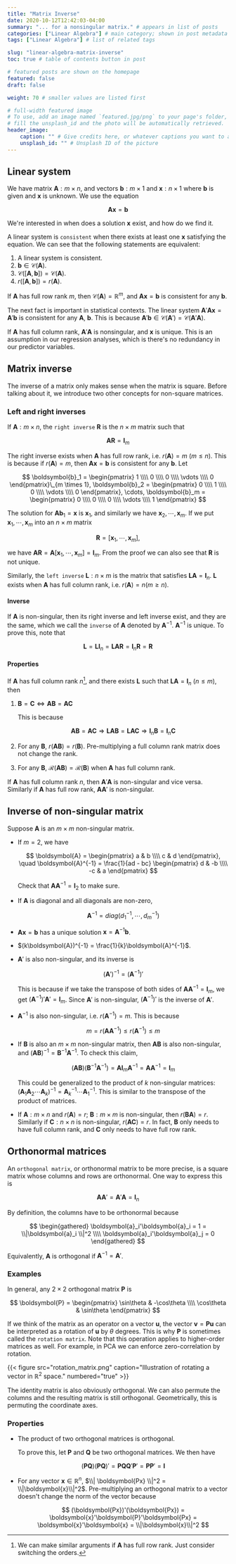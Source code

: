 ```yaml
---
title: "Matrix Inverse"
date: 2020-10-12T12:42:03-04:00
summary: "... for a nonsingular matrix." # appears in list of posts
categories: ["Linear Algebra"] # main category; shown in post metadata
tags: ["Linear Algebra"] # list of related tags

slug: "linear-algebra-matrix-inverse"
toc: true # table of contents button in post

# featured posts are shown on the homepage
featured: false
draft: false

weight: 70 # smaller values are listed first

# full-width featured image
# To use, add an image named `featured.jpg/png` to your page's folder, or
# fill the unsplash_id and the photo will be automatically retrieved.
header_image:
    caption: "" # Give credits here, or whatever captions you want to add (support markdown)
    unsplash_id: "" # Unsplash ID of the picture
---
```


## Linear system

We have matrix $\boldsymbol{A}: m \times n$, and vectors $\boldsymbol{b}: m \times 1$ and $\boldsymbol{x}: n \times 1$ where $\boldsymbol{b}$ is given and $\boldsymbol{x}$ is unknown. We use the equation

$$
\boldsymbol{Ax} = \boldsymbol{b}
$$

We're interested in when does a solution $\boldsymbol{x}$ exist, and how do we find it.

A linear system is `consistent` when there exists at least one $\boldsymbol{x}$ satisfying the equation. We can see that the following statements are equivalent:

1. A linear system is consistent.
2. $\boldsymbol{b} \in \mathcal{C}(\boldsymbol{A})$.
3. $\mathcal{C}([\boldsymbol{A}, \boldsymbol{b}]) = \mathcal{C}(\boldsymbol{A})$.
4. $r([\boldsymbol{A}, \boldsymbol{b}]) = r(\boldsymbol{A})$.

If $\boldsymbol{A}$ has full row rank $m$, then $\mathcal{C}(\boldsymbol{A}) = \mathbb{R}^m$, and $\boldsymbol{Ax} = \boldsymbol{b}$ is consistent for any $\boldsymbol{b}$.

The next fact is important in statistical contexts. The linear system $\boldsymbol{A}'\boldsymbol{Ax} = \boldsymbol{A}'\boldsymbol{b}$ is consistent for any $\boldsymbol{A}$, $\boldsymbol{b}$. This is because $\boldsymbol{A}'\boldsymbol{b} \in \mathcal{C}(\boldsymbol{A}') = \mathcal{C}(\boldsymbol{A}'\boldsymbol{A})$.

If $\boldsymbol{A}$ has full column rank, $\boldsymbol{A}'\boldsymbol{A}$ is nonsingular, and $\boldsymbol{x}$ is unique. This is an assumption in our regression analyses, which is there's no redundancy in our predictor variables.

## Matrix inverse

The inverse of a matrix only makes sense when the matrix is square. Before talking about it, we introduce two other concepts for non-square matrices.

### Left and right inverses

If $\boldsymbol{A}: m \times n$, the `right inverse` $\boldsymbol{R}$ is the $n \times m$ matrix such that

$$
\boldsymbol{AR} = \boldsymbol{I}_m
$$

The right inverse exists when $\boldsymbol{A}$ has full row rank, i.e. $r(\boldsymbol{A}) = m$ ($m \leq n$). This is because if $r(\boldsymbol{A}) = m$, then $\boldsymbol{Ax} = \boldsymbol{b}$ is consistent for any $\boldsymbol{b}$. Let

$$
\boldsymbol{b}_1 = \begin{pmatrix}
    1 \\\\ 0 \\\\ 0 \\\\ \vdots \\\\ 0
\end{pmatrix}\_{m \times 1},
\boldsymbol{b}_2 = \begin{pmatrix}
    0 \\\\ 1 \\\\ 0 \\\\ \vdots \\\\ 0
\end{pmatrix}, \cdots,
\boldsymbol{b}_m = \begin{pmatrix}
    0 \\\\ 0 \\\\ 0 \\\\ \vdots \\\\ 1
\end{pmatrix}
$$

The solution for $\boldsymbol{Ab}_1 = \boldsymbol{x}$ is $\boldsymbol{x}_1$, and similarly we have $\boldsymbol{x}_2, \cdots, \boldsymbol{x}_m$. If we put $\boldsymbol{x}_1, \cdots, \boldsymbol{x}_m$ into an $n \times m$ matrix

$$
\boldsymbol{R} = [\boldsymbol{x}_1, \cdots, \boldsymbol{x}_m],
$$

we have $\boldsymbol{AR} = \boldsymbol{A}[\boldsymbol{x}_1, \cdots, \boldsymbol{x}_m] = \boldsymbol{I}_m$. From the proof we can also see that $\boldsymbol{R}$ is not unique.

Similarly, the `left inverse` $\boldsymbol{L}: n \times m$ is the matrix that satisfies $\boldsymbol{LA} = \boldsymbol{I}_n$. $\boldsymbol{L}$ exists when $\boldsymbol{A}$ has full column rank, i.e. $r(\boldsymbol{A}) = n (m \geq n)$.

#### Inverse

If $\boldsymbol{A}$ is non-singular, then its right inverse and left inverse exist, and they are the same, which we call the `inverse` of $\boldsymbol{A}$ denoted by $\boldsymbol{A}^{-1}$. $\boldsymbol{A}^{-1}$ is unique. To prove this, note that

$$
\boldsymbol{L} = \boldsymbol{LI}_n = \boldsymbol{LAR} = \boldsymbol{I}_n \boldsymbol{R} = \boldsymbol{R}
$$

#### Properties

If $\boldsymbol{A}$ has full column rank $n$[^full-col-rank], and there exists $\boldsymbol{L}$ such that $\boldsymbol{LA} = \boldsymbol{I}_n$ ($n \leq m$), then

[^full-col-rank]: We can make similar arguments if $\boldsymbol{A}$ has full row rank. Just consider switching the orders.

1. $\boldsymbol{B} = \boldsymbol{C} \Longleftrightarrow \boldsymbol{AB} = \boldsymbol{AC}$

    This is because

    $$
    \boldsymbol{AB} = \boldsymbol{AC} \Rightarrow \boldsymbol{LAB} = \boldsymbol{LAC} \Rightarrow \boldsymbol{I}_n\boldsymbol{B} = \boldsymbol{I}_n \boldsymbol{C}
    $$

2. For any $\boldsymbol{B}$, $r(\boldsymbol{AB}) = r(\boldsymbol{B})$. Pre-multiplying a full column rank matrix does not change the rank.
3. For any $\boldsymbol{B}$, $\mathcal{R}(\boldsymbol{AB}) = \mathcal{R}(\boldsymbol{B})$ when $\boldsymbol{A}$ has full column rank.

If $\boldsymbol{A}$ has full column rank $n$, then $\boldsymbol{A}'\boldsymbol{A}$ is non-singular and vice versa. Similarly if $\boldsymbol{A}$ has full row rank, $\boldsymbol{AA}'$ is non-singular.

## Inverse of non-singular matrix

Suppose $\boldsymbol{A}$ is an $m \times m$ non-singular matrix.

-   If $m = 2$, we have

    $$
    \boldsymbol{A} = \begin{pmatrix}
        a & b \\\\
        c & d
    \end{pmatrix}, \quad
    \boldsymbol{A}^{-1} = \frac{1}{ad - bc} \begin{pmatrix}
        d & -b \\\\
        -c & a
    \end{pmatrix}
    $$

    Check that $\boldsymbol{AA}^{-1} = \boldsymbol{I}_2$ to make sure.

-   If $\boldsymbol{A}$ is diagonal and all diagonals are non-zero,

    $$
    \boldsymbol{A}^{-1} = diag \left(d_1^{-1}, \cdots, d_m^{-1} \right)
    $$

-   $\boldsymbol{Ax} = \boldsymbol{b}$ has a unique solution $\boldsymbol{x} = \boldsymbol{A}^{-1}\boldsymbol{b}$.
-   $(k\boldsymbol{A})^{-1} = \frac{1}{k}\boldsymbol{A}^{-1}$.
-   $\boldsymbol{A}'$ is also non-singular, and its inverse is

    $$
    (\boldsymbol{A}')^{-1} = (\boldsymbol{A}^{-1})'
    $$

    This is because if we take the transpose of both sides of $\boldsymbol{AA}^{-1} = \boldsymbol{I}_m$, we get $(\boldsymbol{A}^{-1})'\boldsymbol{A}' = \boldsymbol{I}_m$. Since $\boldsymbol{A}'$ is non-singular, $(\boldsymbol{A}^{-1})'$ is the inverse of $\boldsymbol{A}'$.

-   $\boldsymbol{A}^{-1}$ is also non-singular, i.e. $r(\boldsymbol{A}^{-1}) = m$. This is because

    $$
    m = r(\boldsymbol{AA}^{-1}) \leq r(\boldsymbol{A}^{-1}) \leq m
    $$

-   If $\boldsymbol{B}$ is also an $m \times m$ non-singular matrix, then $\boldsymbol{AB}$ is also non-singular, and $(\boldsymbol{AB})^{-1} = \boldsymbol{B}^{-1}\boldsymbol{A}^{-1}$. To check this claim,

    $$
    (\boldsymbol{AB})(\boldsymbol{B}^{-1}\boldsymbol{A}^{-1}) = \boldsymbol{AI}_m\boldsymbol{A}^{-1} = \boldsymbol{AA}^{-1} = \boldsymbol{I}_m
    $$

    This could be generalized to the product of $k$ non-singular matrices: $(\boldsymbol{A}_1\boldsymbol{A}_2 \cdots \boldsymbol{A}_k)^{-1} = \boldsymbol{A}_k^{-1} \cdots \boldsymbol{A}_1^{-1}$. This is similar to the transpose of the product of matrices.

-   If $\boldsymbol{A}: m \times n$ and $r(\boldsymbol{A}) = r$; $\boldsymbol{B}: m \times m$ is non-singular, then $r(\boldsymbol{BA}) = r$. Similarly if $\boldsymbol{C}: n \times n$ is non-singular, $r(\boldsymbol{AC}) = r$. In fact, $\boldsymbol{B}$ only needs to have full column rank, and $\boldsymbol{C}$ only needs to have full row rank.

## Orthonormal matrices

An `orthogonal matrix`, or orthonormal matrix to be more precise, is a square matrix whose columns and rows are orthonormal. One way to express this is

$$
\boldsymbol{AA}' = \boldsymbol{A}'\boldsymbol{A} = \boldsymbol{I}_n
$$

By definition, the columns have to be orthonormal because

$$
\begin{gathered}
    \boldsymbol{a}_i'\boldsymbol{a}_i = 1 = \\|\boldsymbol{a}_i \\|^2 \\\\
    \boldsymbol{a}_i'\boldsymbol{a}_j = 0
\end{gathered}
$$

Equivalently, $\boldsymbol{A}$ is orthogonal if $\boldsymbol{A}^{-1} = \boldsymbol{A}'$.

### Examples

In general, any $2 \times 2$ orthogonal matrix $\boldsymbol{P}$ is

$$
\boldsymbol{P} = \begin{pmatrix}
    \sin\theta & -\cos\theta \\\\
    \cos\theta & \sin\theta
\end{pmatrix}
$$

If we think of the matrix as an operator on a vector $\boldsymbol{u}$, the vector $\boldsymbol{v} = \boldsymbol{Pu}$ can be interpreted as a rotation of $\boldsymbol{u}$ by $\theta$ degrees. This is why $\boldsymbol{P}$ is sometimes called the `rotation matrix`. Note that this operation applies to higher-order matrices as well. For example, in PCA we can enforce zero-correlation by rotation.

{{< figure src="rotation_matrix.png" caption="Illustration of rotating a vector in $\mathbb{R}^2$ space." numbered="true" >}}

The identity matrix is also obviously orthogonal. We can also permute the columns and the resulting matrix is still orthogonal. Geometrically, this is permuting the coordinate axes.

### Properties

-   The product of two orthogonal matrices is orthogonal.

    To prove this, let $\boldsymbol{P}$ and $\boldsymbol{Q}$ be two orthogonal matrices. We then have

    $$
    (\boldsymbol{PQ})(\boldsymbol{PQ})' = \boldsymbol{PQ}\boldsymbol{Q}'\boldsymbol{P}' = \boldsymbol{PP}' = \boldsymbol{I}
    $$

-   For any vector $\boldsymbol{x} \in \mathbb{R}^n$, $\\| \boldsymbol{Px} \\|^2 = \\|\boldsymbol{x}\\|^2$. Pre-multiplying an orthogonal matrix to a vector doesn't change the norm of the vector because

    $$
    (\boldsymbol{Px})'(\boldsymbol{Px}) = \boldsymbol{x}'\boldsymbol{P}'\boldsymbol{Px} = \boldsymbol{x}'\boldsymbol{x} = \\|\boldsymbol{x}\\|^2
    $$
